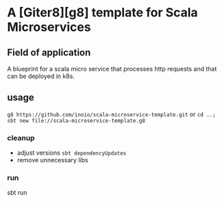 # A [Giter8][g8] template for Scala Microservices
## Field of application
A blueprint for a scala micro service that processes http requests and that can be deployed in k8s.
## usage
`g8 https://github.com/inoio/scala-microservice-template.git` or
`cd ..; sbt new file://scala-microservice-template.g8`

### cleanup 
* adjust versions `sbt dependencyUpdates`
* remove unnecessary libs

### run
sbt run

